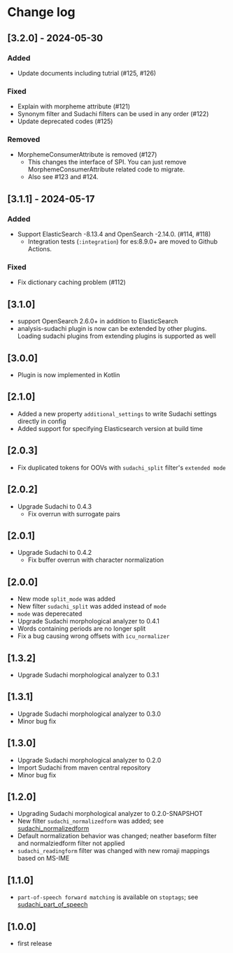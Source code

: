 # Change log

## [3.2.0] - 2024-05-30

### Added

- Update documents including tutrial (#125, #126)

### Fixed

- Explain with morpheme attribute (#121)
- Synonym filter and Sudachi filters can be used in any order (#122)
- Update deprecated codes (#125)

### Removed

- MorphemeConsumerAttribute is removed (#127)
  - This changes the interface of SPI. You can just remove MorphemeConsumerAttribute related code to migrate.
  - Also see #123 and #124.

## [3.1.1] - 2024-05-17

### Added

- Support ElasticSearch -8.13.4 and OpenSearch -2.14.0. (#114, #118)
  - Integration tests (`:integration`) for es:8.9.0+ are moved to Github Actions.

### Fixed

- Fix dictionary caching problem (#112)

## [3.1.0]

- support OpenSearch 2.6.0+ in addition to ElasticSearch
- analysis-sudachi plugin is now can be extended by other plugins. Loading sudachi plugins from extending plugins is supported as well

## [3.0.0]

- Plugin is now implemented in Kotlin

## [2.1.0]

- Added a new property `additional_settings` to write Sudachi settings directly in config
- Added support for specifying Elasticsearch version at build time

## [2.0.3]

- Fix duplicated tokens for OOVs with `sudachi_split` filter's `extended mode`

## [2.0.2]

- Upgrade Sudachi to 0.4.3
  - Fix overrun with surrogate pairs

## [2.0.1]

- Upgrade Sudachi to 0.4.2
  - Fix buffer overrun with character normalization

## [2.0.0]

- New mode `split_mode` was added
- New filter `sudachi_split` was added instead of `mode`
- `mode` was deperecated
- Upgrade Sudachi morphological analyzer to 0.4.1
- Words containing periods are no longer split
- Fix a bug causing wrong offsets with `icu_normalizer`

## [1.3.2]

- Upgrade Sudachi morphological analyzer to 0.3.1

## [1.3.1]

- Upgrade Sudachi morphological analyzer to 0.3.0
- Minor bug fix

## [1.3.0]

- Upgrade Sudachi morphological analyzer to 0.2.0
- Import Sudachi from maven central repository
- Minor bug fix

## [1.2.0]

- Upgrading Sudachi morphological analyzer to 0.2.0-SNAPSHOT
- New filter `sudachi_normalizedform` was added; see [sudachi_normalizedform](#sudachi_normalizedform)
- Default normalization behavior was changed; neather baseform filter and normalziedform filter not applied
- `sudachi_readingform` filter was changed with new romaji mappings based on MS-IME

## [1.1.0]

- `part-of-speech forward matching` is available on `stoptags`; see [sudachi_part_of_speech](#sudachi_part_of_speech)

## [1.0.0]

- first release
